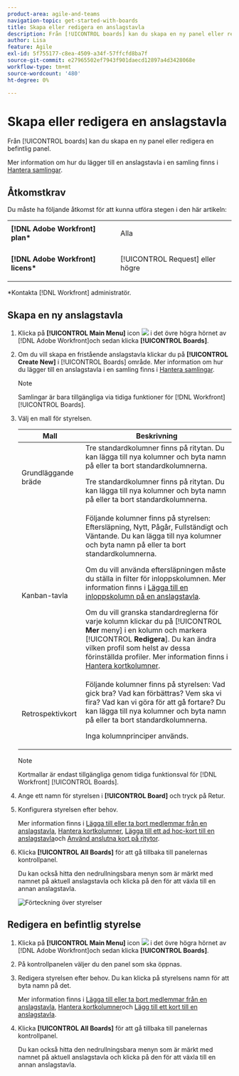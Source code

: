 ```yaml
---
product-area: agile-and-teams
navigation-topic: get-started-with-boards
title: Skapa eller redigera en anslagstavla
description: Från [!UICONTROL boards] kan du skapa en ny panel eller redigera en befintlig panel.
author: Lisa
feature: Agile
exl-id: 5f755177-c8ea-4509-a34f-57ffcfd8ba7f
source-git-commit: e27965502ef7943f901daecd12897a4d3428068e
workflow-type: tm+mt
source-wordcount: '480'
ht-degree: 0%

---
```


# Skapa eller redigera en anslagstavla

Från [!UICONTROL boards] kan du skapa en ny panel eller redigera en befintlig panel.

Mer information om hur du lägger till en anslagstavla i en samling finns i [Hantera samlingar](/help/quicksilver/agile/use-boards-agile-planning-tools/manage-collections.md).

## Åtkomstkrav

Du måste ha följande åtkomst för att kunna utföra stegen i den här artikeln:

<table style="table-layout:auto"> 
 <col> 
 <col> 
 <tbody> 
  <tr> 
   <td role="rowheader"><strong>[!DNL Adobe Workfront] plan*</strong></td> 
   <td> <p>Alla</p> </td> 
  </tr> 
  <tr> 
   <td role="rowheader"><strong>[!DNL Adobe Workfront] licens*</strong></td> 
   <td> <p>[!UICONTROL Request] eller högre</p> </td> 
  </tr> 
 </tbody> 
</table>

&#42;Kontakta [!DNL Workfront] administratör.

## Skapa en ny anslagstavla

1. Klicka på **[!UICONTROL Main Menu]** icon ![](assets/main-menu-icon.png) i det övre högra hörnet av [!DNL Adobe Workfront]och sedan klicka **[!UICONTROL Boards]**.
1. Om du vill skapa en fristående anslagstavla klickar du på **[!UICONTROL Create New]** i [!UICONTROL Boards] område. Mer information om hur du lägger till en anslagstavla i en samling finns i [Hantera samlingar](/help/quicksilver/agile/use-boards-agile-planning-tools/manage-collections.md).

   >[!NOTE]
   >
   > Samlingar är bara tillgängliga via tidiga funktioner för [!DNL Workfront] [!UICONTROL Boards].

1. Välj en mall för styrelsen.

   | Mall | Beskrivning |
   |---------|----------|
   | Grundläggande bräde | Tre standardkolumner finns på ritytan. Du kan lägga till nya kolumner och byta namn på eller ta bort standardkolumnerna. <p>Tre standardkolumner finns på ritytan. Du kan lägga till nya kolumner och byta namn på eller ta bort standardkolumnerna. |
   | Kanban-tavla | Följande kolumner finns på styrelsen: Eftersläpning, Nytt, Pågår, Fullständigt och Väntande. Du kan lägga till nya kolumner och byta namn på eller ta bort standardkolumnerna.<p>Om du vill använda eftersläpningen måste du ställa in filter för inloppskolumnen. Mer information finns i [Lägga till en inloppskolumn på en anslagstavla](/help/quicksilver/agile/use-boards-agile-planning-tools/add-intake-column-to-board.md). <p>Om du vill granska standardreglerna för varje kolumn klickar du på [!UICONTROL **Mer** meny] i en kolumn och markera [!UICONTROL **Redigera**]. Du kan ändra vilken profil som helst av dessa förinställda profiler. Mer information finns i [Hantera kortkolumner](/help/quicksilver/agile/get-started-with-boards/manage-board-columns.md). |
   | Retrospektivkort | Följande kolumner finns på styrelsen: Vad gick bra? Vad kan förbättras? Vem ska vi fira? Vad kan vi göra för att gå fortare? Du kan lägga till nya kolumner och byta namn på eller ta bort standardkolumnerna. <p>Inga kolumnprinciper används. |

   >[!NOTE]
   >
   > Kortmallar är endast tillgängliga genom tidiga funktionsval för [!DNL Workfront] [!UICONTROL Boards].

1. Ange ett namn för styrelsen i **[!UICONTROL Board]** och tryck på Retur.
1. Konfigurera styrelsen efter behov.

   Mer information finns i [Lägga till eller ta bort medlemmar från en anslagstavla](../../agile/get-started-with-boards/add-members-to-board.md), [Hantera kortkolumner](../../agile/get-started-with-boards/manage-board-columns.md), [Lägga till ett ad hoc-kort till en anslagstavla](../../agile/get-started-with-boards/add-card-to-board.md)och [Använd anslutna kort på ritytor](/help/quicksilver/agile/get-started-with-boards/connected-cards.md).

1. Klicka **[!UICONTROL All Boards]** för att gå tillbaka till panelernas kontrollpanel.

   Du kan också hitta den nedrullningsbara menyn som är märkt med namnet på aktuell anslagstavla och klicka på den för att växla till en annan anslagstavla.

   ![Förteckning över styrelser](assets/boards-button-list-of-boards-350x188.png)

## Redigera en befintlig styrelse

1. Klicka på **[!UICONTROL Main Menu]** icon ![](assets/main-menu-icon.png) i det övre högra hörnet av [!DNL Adobe Workfront]och sedan klicka **[!UICONTROL Boards]**.
1. På kontrollpanelen väljer du den panel som ska öppnas.
1. Redigera styrelsen efter behov. Du kan klicka på styrelsens namn för att byta namn på det.

   Mer information finns i [Lägga till eller ta bort medlemmar från en anslagstavla](../../agile/get-started-with-boards/add-members-to-board.md), [Hantera kortkolumner](../../agile/get-started-with-boards/manage-board-columns.md)och [Lägg till ett kort till en anslagstavla](../../agile/get-started-with-boards/add-card-to-board.md).

1. Klicka **[!UICONTROL All Boards]** för att gå tillbaka till panelernas kontrollpanel.

   Du kan också hitta den nedrullningsbara menyn som är märkt med namnet på aktuell anslagstavla och klicka på den för att växla till en annan anslagstavla.
